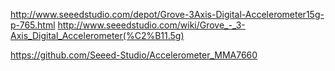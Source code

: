 

http://www.seeedstudio.com/depot/Grove-3Axis-Digital-Accelerometer15g-p-765.html
http://www.seeedstudio.com/wiki/Grove_-_3-Axis_Digital_Accelerometer(%C2%B11.5g)

https://github.com/Seeed-Studio/Accelerometer_MMA7660




